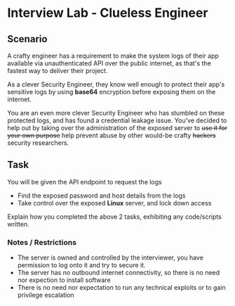 # Interview Lab - Clueless Engineer

## Scenario 
A crafty engineer has a requirement to make the system logs of their app available via unauthenticated API over the public internet, as that's the fastest way to deliver their project. 

As a clever Security Engineer, they know well enough to protect their app's sensitive logs by using **base64** encryption before exposing them on the internet.

You are an even more clever Security Engineer who has stumbled on these protected logs, and has found a credential leakage issue. You've decided to help out by taking over the administration of the exposed server to <s>use it for your own purpose</s> help prevent abuse by other would-be crafty <s>hackers</s> security researchers.

## Task

You will be given the API endpoint to request the logs

* Find the exposed password and host details from the logs
* Take control over the exposed **Linux** server, and lock down access 

Explain how you completed the above 2 tasks, exhibiting any code/scripts written.

### Notes / Restrictions
* The server is owned and controlled by the interviewer, you have permission to log onto it and try to secure it.
* The server has no outbound internet connectivity, so there is no need nor expection to install software
* There is no need nor expectation to run any technical exploits or to gain privilege escalation
